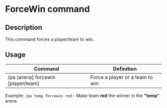 # ForceWin command

## Description

This command forces a player/team to win.

## Usage

Command |  Definition
------------- | -------------
/pa [arena] forcewin [player/team] | Force a player or a team to win

Example: `/pa temp forcewin red` - Make team **red** the winner in the **"temp"** arena

